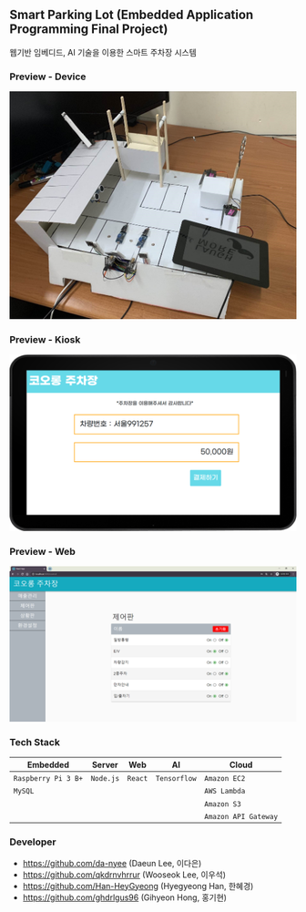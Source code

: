 ## Smart Parking Lot (Embedded Application Programming Final Project)
웹기반 임베디드, AI 기술을 이용한 스마트 주차장 시스템

### Preview - Device
<center><img src="./img/smart_parking_lot_device.jpg" width="560px" height="400px"></center>

### Preview - Kiosk
<center><img src="./img/smart_parking_lot_kiosk.png" width="560px" width="560px"></center>

### Preview - Web
![smart_parking_lot_web](./img/smart_parking_lot_web.png)

### Tech Stack
|Embedded           |Server   |Web    |AI          |Cloud               |
|-------------------|---------|-------|------------|--------------------|
|`Raspberry Pi 3 B+`|`Node.js`|`React`|`Tensorflow`|`Amazon EC2`        |
|`MySQL`            |         |       |            |`AWS Lambda`        |
|                   |         |       |            |`Amazon S3`         |
|                   |         |       |            |`Amazon API Gateway`|

### Developer
- https://github.com/da-nyee (Daeun Lee, 이다은)
- https://github.com/qkdrnvhrrur (Wooseok Lee, 이우석)
- https://github.com/Han-HeyGyeong (Hyegyeong Han, 한혜경)
- https://github.com/ghdrlgus96 (Gihyeon Hong, 홍기현)